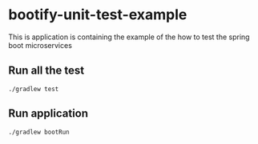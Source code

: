 # bootify-unit-test-example

This is application is containing the example of the how to test the spring boot microservices



## Run all the test 

`
./gradlew test
`

## Run application
`
./gradlew bootRun
`

